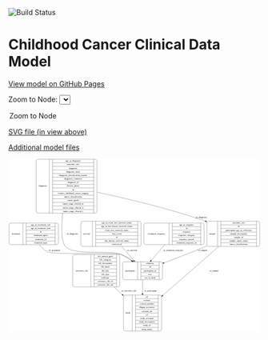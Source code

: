 <link rel='stylesheet' href="assets/style.css">
<link rel='stylesheet' href="https://unpkg.com/leaflet@1.5.1/dist/leaflet.css" integrity="sha512-xwE/Az9zrjBIphAcBb3F6JVqxf46+CDLwfLMHloNu6KEQCAWi6HcDUbeOfBIptF7tcCzusKFjFw2yuvEpDL9wQ==" crossorigin="">
<script type="text/javascript" src="https://code.jquery.com/jquery-3.2.1.min.js"></script>
<script type="text/javascript"  src="https://unpkg.com/leaflet@1.5.1/dist/leaflet.js"></script>
<script type="text/javascript" src="assets/actions.js"></script>

![Build Status](https://github.com/CBIIT/c3d-model/actions/workflows/model-test-and-deploy.yml/badge.svg)

# Childhood Cancer Clinical Data Model

[View model on GitHub Pages](https://cbiit.github.io/c3d-model/)


Zoom to Node: <select id="node_select">
  <option value="">Zoom to Node</option>
</select>
<div id="model"></div>

<p>
<a href="./model-desc/c3d-model.svg">SVG file (in view above)</a>
<p>
<a href="./model-desc">Additional model files</a>
<div id='graph' style='display:off;'>
<svg width="1612pt" height="1108pt"
 viewBox="0.00 0.00 1612.00 1108.00" xmlns="http://www.w3.org/2000/svg" xmlns:xlink="http://www.w3.org/1999/xlink">
<g id="graph0" class="graph" transform="scale(1 1) rotate(0) translate(4 1104)">
<title>Perl</title>
<polygon fill="#ffffff" stroke="transparent" points="-4,4 -4,-1104 1608,-1104 1608,4 -4,4"/>
<!-- reference_file -->
<g id="node1" class="node">
<title>reference_file</title>
<path fill="none" stroke="#000000" d="M419.5,-282.5C419.5,-282.5 696.5,-282.5 696.5,-282.5 702.5,-282.5 708.5,-288.5 708.5,-294.5 708.5,-294.5 708.5,-477.5 708.5,-477.5 708.5,-483.5 702.5,-489.5 696.5,-489.5 696.5,-489.5 419.5,-489.5 419.5,-489.5 413.5,-489.5 407.5,-483.5 407.5,-477.5 407.5,-477.5 407.5,-294.5 407.5,-294.5 407.5,-288.5 413.5,-282.5 419.5,-282.5"/>
<text text-anchor="middle" x="465.5" y="-382.3" font-family="Times,serif" font-size="14.00" fill="#000000">reference_file</text>
<polyline fill="none" stroke="#000000" points="523.5,-282.5 523.5,-489.5 "/>
<text text-anchor="middle" x="534" y="-382.3" font-family="Times,serif" font-size="14.00" fill="#000000"> </text>
<polyline fill="none" stroke="#000000" points="544.5,-282.5 544.5,-489.5 "/>
<text text-anchor="middle" x="616" y="-474.3" font-family="Times,serif" font-size="14.00" fill="#000000">dcf_indexd_guid</text>
<polyline fill="none" stroke="#000000" points="544.5,-466.5 687.5,-466.5 "/>
<text text-anchor="middle" x="616" y="-451.3" font-family="Times,serif" font-size="14.00" fill="#000000">file_category</text>
<polyline fill="none" stroke="#000000" points="544.5,-443.5 687.5,-443.5 "/>
<text text-anchor="middle" x="616" y="-428.3" font-family="Times,serif" font-size="14.00" fill="#000000">file_description</text>
<polyline fill="none" stroke="#000000" points="544.5,-420.5 687.5,-420.5 "/>
<text text-anchor="middle" x="616" y="-405.3" font-family="Times,serif" font-size="14.00" fill="#000000">file_name</text>
<polyline fill="none" stroke="#000000" points="544.5,-397.5 687.5,-397.5 "/>
<text text-anchor="middle" x="616" y="-382.3" font-family="Times,serif" font-size="14.00" fill="#000000">file_size</text>
<polyline fill="none" stroke="#000000" points="544.5,-374.5 687.5,-374.5 "/>
<text text-anchor="middle" x="616" y="-359.3" font-family="Times,serif" font-size="14.00" fill="#000000">file_type</text>
<polyline fill="none" stroke="#000000" points="544.5,-351.5 687.5,-351.5 "/>
<text text-anchor="middle" x="616" y="-336.3" font-family="Times,serif" font-size="14.00" fill="#000000">md5sum</text>
<polyline fill="none" stroke="#000000" points="544.5,-328.5 687.5,-328.5 "/>
<text text-anchor="middle" x="616" y="-313.3" font-family="Times,serif" font-size="14.00" fill="#000000">reference_file_id</text>
<polyline fill="none" stroke="#000000" points="544.5,-305.5 687.5,-305.5 "/>
<text text-anchor="middle" x="616" y="-290.3" font-family="Times,serif" font-size="14.00" fill="#000000">reference_file_url</text>
<polyline fill="none" stroke="#000000" points="687.5,-282.5 687.5,-489.5 "/>
<text text-anchor="middle" x="698" y="-382.3" font-family="Times,serif" font-size="14.00" fill="#000000"> </text>
</g>
<!-- study -->
<g id="node7" class="node">
<title>study</title>
<path fill="none" stroke="#000000" d="M744.5,-.5C744.5,-.5 963.5,-.5 963.5,-.5 969.5,-.5 975.5,-6.5 975.5,-12.5 975.5,-12.5 975.5,-218.5 975.5,-218.5 975.5,-224.5 969.5,-230.5 963.5,-230.5 963.5,-230.5 744.5,-230.5 744.5,-230.5 738.5,-230.5 732.5,-224.5 732.5,-218.5 732.5,-218.5 732.5,-12.5 732.5,-12.5 732.5,-6.5 738.5,-.5 744.5,-.5"/>
<text text-anchor="middle" x="760.5" y="-111.8" font-family="Times,serif" font-size="14.00" fill="#000000">study</text>
<polyline fill="none" stroke="#000000" points="788.5,-.5 788.5,-230.5 "/>
<text text-anchor="middle" x="799" y="-111.8" font-family="Times,serif" font-size="14.00" fill="#000000"> </text>
<polyline fill="none" stroke="#000000" points="809.5,-.5 809.5,-230.5 "/>
<text text-anchor="middle" x="882" y="-215.3" font-family="Times,serif" font-size="14.00" fill="#000000">acl</text>
<polyline fill="none" stroke="#000000" points="809.5,-207.5 954.5,-207.5 "/>
<text text-anchor="middle" x="882" y="-192.3" font-family="Times,serif" font-size="14.00" fill="#000000">consent</text>
<polyline fill="none" stroke="#000000" points="809.5,-184.5 954.5,-184.5 "/>
<text text-anchor="middle" x="882" y="-169.3" font-family="Times,serif" font-size="14.00" fill="#000000">consent_number</text>
<polyline fill="none" stroke="#000000" points="809.5,-161.5 954.5,-161.5 "/>
<text text-anchor="middle" x="882" y="-146.3" font-family="Times,serif" font-size="14.00" fill="#000000">dbgap_accession</text>
<polyline fill="none" stroke="#000000" points="809.5,-138.5 954.5,-138.5 "/>
<text text-anchor="middle" x="882" y="-123.3" font-family="Times,serif" font-size="14.00" fill="#000000">external_url</text>
<polyline fill="none" stroke="#000000" points="809.5,-115.5 954.5,-115.5 "/>
<text text-anchor="middle" x="882" y="-100.3" font-family="Times,serif" font-size="14.00" fill="#000000">id</text>
<polyline fill="none" stroke="#000000" points="809.5,-92.5 954.5,-92.5 "/>
<text text-anchor="middle" x="882" y="-77.3" font-family="Times,serif" font-size="14.00" fill="#000000">study_acronym</text>
<polyline fill="none" stroke="#000000" points="809.5,-69.5 954.5,-69.5 "/>
<text text-anchor="middle" x="882" y="-54.3" font-family="Times,serif" font-size="14.00" fill="#000000">study_description</text>
<polyline fill="none" stroke="#000000" points="809.5,-46.5 954.5,-46.5 "/>
<text text-anchor="middle" x="882" y="-31.3" font-family="Times,serif" font-size="14.00" fill="#000000">study_id</text>
<polyline fill="none" stroke="#000000" points="809.5,-23.5 954.5,-23.5 "/>
<text text-anchor="middle" x="882" y="-8.3" font-family="Times,serif" font-size="14.00" fill="#000000">study_name</text>
<polyline fill="none" stroke="#000000" points="954.5,-.5 954.5,-230.5 "/>
<text text-anchor="middle" x="965" y="-111.8" font-family="Times,serif" font-size="14.00" fill="#000000"> </text>
</g>
<!-- reference_file&#45;&gt;study -->
<g id="edge9" class="edge">
<title>reference_file&#45;&gt;study</title>
<path fill="none" stroke="#000000" d="M671.5948,-282.1912C688.9987,-266.2867 707.0746,-249.768 724.7857,-233.5827"/>
<polygon fill="#000000" stroke="#000000" points="727.33,-235.9989 732.3508,-226.6693 722.6078,-230.8316 727.33,-235.9989"/>
<text text-anchor="middle" x="766.5" y="-252.8" font-family="Times,serif" font-size="14.00" fill="#000000">of_reference_file</text>
</g>
<!-- survival -->
<g id="node2" class="node">
<title>survival</title>
<path fill="none" stroke="#000000" d="M471.5,-541.5C471.5,-541.5 832.5,-541.5 832.5,-541.5 838.5,-541.5 844.5,-547.5 844.5,-553.5 844.5,-553.5 844.5,-690.5 844.5,-690.5 844.5,-696.5 838.5,-702.5 832.5,-702.5 832.5,-702.5 471.5,-702.5 471.5,-702.5 465.5,-702.5 459.5,-696.5 459.5,-690.5 459.5,-690.5 459.5,-553.5 459.5,-553.5 459.5,-547.5 465.5,-541.5 471.5,-541.5"/>
<text text-anchor="middle" x="496.5" y="-618.3" font-family="Times,serif" font-size="14.00" fill="#000000">survival</text>
<polyline fill="none" stroke="#000000" points="533.5,-541.5 533.5,-702.5 "/>
<text text-anchor="middle" x="544" y="-618.3" font-family="Times,serif" font-size="14.00" fill="#000000"> </text>
<polyline fill="none" stroke="#000000" points="554.5,-541.5 554.5,-702.5 "/>
<text text-anchor="middle" x="689" y="-687.3" font-family="Times,serif" font-size="14.00" fill="#000000">age_at_event_free_survival_status</text>
<polyline fill="none" stroke="#000000" points="554.5,-679.5 823.5,-679.5 "/>
<text text-anchor="middle" x="689" y="-664.3" font-family="Times,serif" font-size="14.00" fill="#000000">age_at_last_known_survival_status</text>
<polyline fill="none" stroke="#000000" points="554.5,-656.5 823.5,-656.5 "/>
<text text-anchor="middle" x="689" y="-641.3" font-family="Times,serif" font-size="14.00" fill="#000000">event_free_survival_status</text>
<polyline fill="none" stroke="#000000" points="554.5,-633.5 823.5,-633.5 "/>
<text text-anchor="middle" x="689" y="-618.3" font-family="Times,serif" font-size="14.00" fill="#000000">first_event</text>
<polyline fill="none" stroke="#000000" points="554.5,-610.5 823.5,-610.5 "/>
<text text-anchor="middle" x="689" y="-595.3" font-family="Times,serif" font-size="14.00" fill="#000000">id</text>
<polyline fill="none" stroke="#000000" points="554.5,-587.5 823.5,-587.5 "/>
<text text-anchor="middle" x="689" y="-572.3" font-family="Times,serif" font-size="14.00" fill="#000000">last_known_survival_status</text>
<polyline fill="none" stroke="#000000" points="554.5,-564.5 823.5,-564.5 "/>
<text text-anchor="middle" x="689" y="-549.3" font-family="Times,serif" font-size="14.00" fill="#000000">survival_id</text>
<polyline fill="none" stroke="#000000" points="823.5,-541.5 823.5,-702.5 "/>
<text text-anchor="middle" x="834" y="-618.3" font-family="Times,serif" font-size="14.00" fill="#000000"> </text>
</g>
<!-- participant -->
<g id="node6" class="node">
<title>participant</title>
<path fill="none" stroke="#000000" d="M738.5,-328.5C738.5,-328.5 969.5,-328.5 969.5,-328.5 975.5,-328.5 981.5,-334.5 981.5,-340.5 981.5,-340.5 981.5,-431.5 981.5,-431.5 981.5,-437.5 975.5,-443.5 969.5,-443.5 969.5,-443.5 738.5,-443.5 738.5,-443.5 732.5,-443.5 726.5,-437.5 726.5,-431.5 726.5,-431.5 726.5,-340.5 726.5,-340.5 726.5,-334.5 732.5,-328.5 738.5,-328.5"/>
<text text-anchor="middle" x="774.5" y="-382.3" font-family="Times,serif" font-size="14.00" fill="#000000">participant</text>
<polyline fill="none" stroke="#000000" points="822.5,-328.5 822.5,-443.5 "/>
<text text-anchor="middle" x="833" y="-382.3" font-family="Times,serif" font-size="14.00" fill="#000000"> </text>
<polyline fill="none" stroke="#000000" points="843.5,-328.5 843.5,-443.5 "/>
<text text-anchor="middle" x="902" y="-428.3" font-family="Times,serif" font-size="14.00" fill="#000000">ethnicity</text>
<polyline fill="none" stroke="#000000" points="843.5,-420.5 960.5,-420.5 "/>
<text text-anchor="middle" x="902" y="-405.3" font-family="Times,serif" font-size="14.00" fill="#000000">id</text>
<polyline fill="none" stroke="#000000" points="843.5,-397.5 960.5,-397.5 "/>
<text text-anchor="middle" x="902" y="-382.3" font-family="Times,serif" font-size="14.00" fill="#000000">participant_id</text>
<polyline fill="none" stroke="#000000" points="843.5,-374.5 960.5,-374.5 "/>
<text text-anchor="middle" x="902" y="-359.3" font-family="Times,serif" font-size="14.00" fill="#000000">race</text>
<polyline fill="none" stroke="#000000" points="843.5,-351.5 960.5,-351.5 "/>
<text text-anchor="middle" x="902" y="-336.3" font-family="Times,serif" font-size="14.00" fill="#000000">sex_at_birth</text>
<polyline fill="none" stroke="#000000" points="960.5,-328.5 960.5,-443.5 "/>
<text text-anchor="middle" x="971" y="-382.3" font-family="Times,serif" font-size="14.00" fill="#000000"> </text>
</g>
<!-- survival&#45;&gt;participant -->
<g id="edge1" class="edge">
<title>survival&#45;&gt;participant</title>
<path fill="none" stroke="#000000" d="M720.952,-541.4423C746.0249,-512.1491 774.0375,-479.4216 797.8676,-451.5804"/>
<polygon fill="#000000" stroke="#000000" points="800.6285,-453.7373 804.4721,-443.8643 795.3105,-449.1855 800.6285,-453.7373"/>
<text text-anchor="middle" x="786.5" y="-511.8" font-family="Times,serif" font-size="14.00" fill="#000000">of_survival</text>
</g>
<!-- treatment -->
<g id="node3" class="node">
<title>treatment</title>
<path fill="none" stroke="#000000" d="M12,-553C12,-553 304,-553 304,-553 310,-553 316,-559 316,-565 316,-565 316,-679 316,-679 316,-685 310,-691 304,-691 304,-691 12,-691 12,-691 6,-691 0,-685 0,-679 0,-679 0,-565 0,-565 0,-559 6,-553 12,-553"/>
<text text-anchor="middle" x="44.5" y="-618.3" font-family="Times,serif" font-size="14.00" fill="#000000">treatment</text>
<polyline fill="none" stroke="#000000" points="89,-553 89,-691 "/>
<text text-anchor="middle" x="99.5" y="-618.3" font-family="Times,serif" font-size="14.00" fill="#000000"> </text>
<polyline fill="none" stroke="#000000" points="110,-553 110,-691 "/>
<text text-anchor="middle" x="202.5" y="-675.8" font-family="Times,serif" font-size="14.00" fill="#000000">age_at_treatment_end</text>
<polyline fill="none" stroke="#000000" points="110,-668 295,-668 "/>
<text text-anchor="middle" x="202.5" y="-652.8" font-family="Times,serif" font-size="14.00" fill="#000000">age_at_treatment_start</text>
<polyline fill="none" stroke="#000000" points="110,-645 295,-645 "/>
<text text-anchor="middle" x="202.5" y="-629.8" font-family="Times,serif" font-size="14.00" fill="#000000">id</text>
<polyline fill="none" stroke="#000000" points="110,-622 295,-622 "/>
<text text-anchor="middle" x="202.5" y="-606.8" font-family="Times,serif" font-size="14.00" fill="#000000">treatment_agent</text>
<polyline fill="none" stroke="#000000" points="110,-599 295,-599 "/>
<text text-anchor="middle" x="202.5" y="-583.8" font-family="Times,serif" font-size="14.00" fill="#000000">treatment_id</text>
<polyline fill="none" stroke="#000000" points="110,-576 295,-576 "/>
<text text-anchor="middle" x="202.5" y="-560.8" font-family="Times,serif" font-size="14.00" fill="#000000">treatment_type</text>
<polyline fill="none" stroke="#000000" points="295,-553 295,-691 "/>
<text text-anchor="middle" x="305.5" y="-618.3" font-family="Times,serif" font-size="14.00" fill="#000000"> </text>
</g>
<!-- treatment&#45;&gt;participant -->
<g id="edge2" class="edge">
<title>treatment&#45;&gt;participant</title>
<path fill="none" stroke="#000000" d="M195.0749,-552.7948C208.0881,-535.1044 224.4417,-518.2138 244,-508 290.6195,-483.6544 667.4819,-507.7214 717,-490 741.8206,-481.1172 765.8146,-465.9932 786.6005,-449.9887"/>
<polygon fill="#000000" stroke="#000000" points="789.0301,-452.5295 794.7029,-443.5813 784.6881,-447.0389 789.0301,-452.5295"/>
<text text-anchor="middle" x="291" y="-511.8" font-family="Times,serif" font-size="14.00" fill="#000000">of_treatment</text>
</g>
<!-- diagnosis -->
<g id="node4" class="node">
<title>diagnosis</title>
<path fill="none" stroke="#000000" d="M185.5,-754.5C185.5,-754.5 550.5,-754.5 550.5,-754.5 556.5,-754.5 562.5,-760.5 562.5,-766.5 562.5,-766.5 562.5,-1087.5 562.5,-1087.5 562.5,-1093.5 556.5,-1099.5 550.5,-1099.5 550.5,-1099.5 185.5,-1099.5 185.5,-1099.5 179.5,-1099.5 173.5,-1093.5 173.5,-1087.5 173.5,-1087.5 173.5,-766.5 173.5,-766.5 173.5,-760.5 179.5,-754.5 185.5,-754.5"/>
<text text-anchor="middle" x="215.5" y="-923.3" font-family="Times,serif" font-size="14.00" fill="#000000">diagnosis</text>
<polyline fill="none" stroke="#000000" points="257.5,-754.5 257.5,-1099.5 "/>
<text text-anchor="middle" x="268" y="-923.3" font-family="Times,serif" font-size="14.00" fill="#000000"> </text>
<polyline fill="none" stroke="#000000" points="278.5,-754.5 278.5,-1099.5 "/>
<text text-anchor="middle" x="410" y="-1084.3" font-family="Times,serif" font-size="14.00" fill="#000000">age_at_diagnosis</text>
<polyline fill="none" stroke="#000000" points="278.5,-1076.5 541.5,-1076.5 "/>
<text text-anchor="middle" x="410" y="-1061.3" font-family="Times,serif" font-size="14.00" fill="#000000">anatomic_site</text>
<polyline fill="none" stroke="#000000" points="278.5,-1053.5 541.5,-1053.5 "/>
<text text-anchor="middle" x="410" y="-1038.3" font-family="Times,serif" font-size="14.00" fill="#000000">diagnosis</text>
<polyline fill="none" stroke="#000000" points="278.5,-1030.5 541.5,-1030.5 "/>
<text text-anchor="middle" x="410" y="-1015.3" font-family="Times,serif" font-size="14.00" fill="#000000">diagnosis_basis</text>
<polyline fill="none" stroke="#000000" points="278.5,-1007.5 541.5,-1007.5 "/>
<text text-anchor="middle" x="410" y="-992.3" font-family="Times,serif" font-size="14.00" fill="#000000">diagnosis_classification_system</text>
<polyline fill="none" stroke="#000000" points="278.5,-984.5 541.5,-984.5 "/>
<text text-anchor="middle" x="410" y="-969.3" font-family="Times,serif" font-size="14.00" fill="#000000">diagnosis_comment</text>
<polyline fill="none" stroke="#000000" points="278.5,-961.5 541.5,-961.5 "/>
<text text-anchor="middle" x="410" y="-946.3" font-family="Times,serif" font-size="14.00" fill="#000000">diagnosis_id</text>
<polyline fill="none" stroke="#000000" points="278.5,-938.5 541.5,-938.5 "/>
<text text-anchor="middle" x="410" y="-923.3" font-family="Times,serif" font-size="14.00" fill="#000000">disease_phase</text>
<polyline fill="none" stroke="#000000" points="278.5,-915.5 541.5,-915.5 "/>
<text text-anchor="middle" x="410" y="-900.3" font-family="Times,serif" font-size="14.00" fill="#000000">id</text>
<polyline fill="none" stroke="#000000" points="278.5,-892.5 541.5,-892.5 "/>
<text text-anchor="middle" x="410" y="-877.3" font-family="Times,serif" font-size="14.00" fill="#000000">toronto_childhood_cancer_staging</text>
<polyline fill="none" stroke="#000000" points="278.5,-869.5 541.5,-869.5 "/>
<text text-anchor="middle" x="410" y="-854.3" font-family="Times,serif" font-size="14.00" fill="#000000">tumor_classification</text>
<polyline fill="none" stroke="#000000" points="278.5,-846.5 541.5,-846.5 "/>
<text text-anchor="middle" x="410" y="-831.3" font-family="Times,serif" font-size="14.00" fill="#000000">tumor_grade</text>
<polyline fill="none" stroke="#000000" points="278.5,-823.5 541.5,-823.5 "/>
<text text-anchor="middle" x="410" y="-808.3" font-family="Times,serif" font-size="14.00" fill="#000000">tumor_stage_clinical_m</text>
<polyline fill="none" stroke="#000000" points="278.5,-800.5 541.5,-800.5 "/>
<text text-anchor="middle" x="410" y="-785.3" font-family="Times,serif" font-size="14.00" fill="#000000">tumor_stage_clinical_n</text>
<polyline fill="none" stroke="#000000" points="278.5,-777.5 541.5,-777.5 "/>
<text text-anchor="middle" x="410" y="-762.3" font-family="Times,serif" font-size="14.00" fill="#000000">tumor_stage_clinical_t</text>
<polyline fill="none" stroke="#000000" points="541.5,-754.5 541.5,-1099.5 "/>
<text text-anchor="middle" x="552" y="-923.3" font-family="Times,serif" font-size="14.00" fill="#000000"> </text>
</g>
<!-- diagnosis&#45;&gt;participant -->
<g id="edge3" class="edge">
<title>diagnosis&#45;&gt;participant</title>
<path fill="none" stroke="#000000" d="M343.0446,-754.4189C334.606,-667.098 333.3125,-572.9367 361,-541 413.3511,-480.6147 643.2599,-520.8126 717,-490 740.5944,-480.141 763.7332,-465.2409 784.0812,-449.7754"/>
<polygon fill="#000000" stroke="#000000" points="786.283,-452.497 792.0314,-443.5972 781.9877,-446.9698 786.283,-452.497"/>
<text text-anchor="middle" x="405.5" y="-618.3" font-family="Times,serif" font-size="14.00" fill="#000000">of_diagnosis</text>
</g>
<!-- sample -->
<g id="node8" class="node">
<title>sample</title>
<path fill="none" stroke="#000000" d="M1278,-541.5C1278,-541.5 1592,-541.5 1592,-541.5 1598,-541.5 1604,-547.5 1604,-553.5 1604,-553.5 1604,-690.5 1604,-690.5 1604,-696.5 1598,-702.5 1592,-702.5 1592,-702.5 1278,-702.5 1278,-702.5 1272,-702.5 1266,-696.5 1266,-690.5 1266,-690.5 1266,-553.5 1266,-553.5 1266,-547.5 1272,-541.5 1278,-541.5"/>
<text text-anchor="middle" x="1300" y="-618.3" font-family="Times,serif" font-size="14.00" fill="#000000">sample</text>
<polyline fill="none" stroke="#000000" points="1334,-541.5 1334,-702.5 "/>
<text text-anchor="middle" x="1344.5" y="-618.3" font-family="Times,serif" font-size="14.00" fill="#000000"> </text>
<polyline fill="none" stroke="#000000" points="1355,-541.5 1355,-702.5 "/>
<text text-anchor="middle" x="1469" y="-687.3" font-family="Times,serif" font-size="14.00" fill="#000000">anatomic_site</text>
<polyline fill="none" stroke="#000000" points="1355,-679.5 1583,-679.5 "/>
<text text-anchor="middle" x="1469" y="-664.3" font-family="Times,serif" font-size="14.00" fill="#000000">id</text>
<polyline fill="none" stroke="#000000" points="1355,-656.5 1583,-656.5 "/>
<text text-anchor="middle" x="1469" y="-641.3" font-family="Times,serif" font-size="14.00" fill="#000000">participant_age_at_collection</text>
<polyline fill="none" stroke="#000000" points="1355,-633.5 1583,-633.5 "/>
<text text-anchor="middle" x="1469" y="-618.3" font-family="Times,serif" font-size="14.00" fill="#000000">sample_description</text>
<polyline fill="none" stroke="#000000" points="1355,-610.5 1583,-610.5 "/>
<text text-anchor="middle" x="1469" y="-595.3" font-family="Times,serif" font-size="14.00" fill="#000000">sample_id</text>
<polyline fill="none" stroke="#000000" points="1355,-587.5 1583,-587.5 "/>
<text text-anchor="middle" x="1469" y="-572.3" font-family="Times,serif" font-size="14.00" fill="#000000">sample_tumor_status</text>
<polyline fill="none" stroke="#000000" points="1355,-564.5 1583,-564.5 "/>
<text text-anchor="middle" x="1469" y="-549.3" font-family="Times,serif" font-size="14.00" fill="#000000">tumor_classification</text>
<polyline fill="none" stroke="#000000" points="1583,-541.5 1583,-702.5 "/>
<text text-anchor="middle" x="1593.5" y="-618.3" font-family="Times,serif" font-size="14.00" fill="#000000"> </text>
</g>
<!-- diagnosis&#45;&gt;sample -->
<g id="edge4" class="edge">
<title>diagnosis&#45;&gt;sample</title>
<path fill="none" stroke="#000000" d="M562.5812,-888.5553C742.2993,-850.6081 1015.7185,-786.6686 1256.0829,-703.2396"/>
<polygon fill="#000000" stroke="#000000" points="1257.4092,-706.4838 1265.6985,-699.8854 1255.1037,-699.8744 1257.4092,-706.4838"/>
<text text-anchor="middle" x="1230.5" y="-724.8" font-family="Times,serif" font-size="14.00" fill="#000000">of_diagnosis</text>
</g>
<!-- treatment_response -->
<g id="node5" class="node">
<title>treatment_response</title>
<path fill="none" stroke="#000000" d="M874.5,-553C874.5,-553 1235.5,-553 1235.5,-553 1241.5,-553 1247.5,-559 1247.5,-565 1247.5,-565 1247.5,-679 1247.5,-679 1247.5,-685 1241.5,-691 1235.5,-691 1235.5,-691 874.5,-691 874.5,-691 868.5,-691 862.5,-685 862.5,-679 862.5,-679 862.5,-565 862.5,-565 862.5,-559 868.5,-553 874.5,-553"/>
<text text-anchor="middle" x="943" y="-618.3" font-family="Times,serif" font-size="14.00" fill="#000000">treatment_response</text>
<polyline fill="none" stroke="#000000" points="1023.5,-553 1023.5,-691 "/>
<text text-anchor="middle" x="1034" y="-618.3" font-family="Times,serif" font-size="14.00" fill="#000000"> </text>
<polyline fill="none" stroke="#000000" points="1044.5,-553 1044.5,-691 "/>
<text text-anchor="middle" x="1135.5" y="-675.8" font-family="Times,serif" font-size="14.00" fill="#000000">age_at_response</text>
<polyline fill="none" stroke="#000000" points="1044.5,-668 1226.5,-668 "/>
<text text-anchor="middle" x="1135.5" y="-652.8" font-family="Times,serif" font-size="14.00" fill="#000000">id</text>
<polyline fill="none" stroke="#000000" points="1044.5,-645 1226.5,-645 "/>
<text text-anchor="middle" x="1135.5" y="-629.8" font-family="Times,serif" font-size="14.00" fill="#000000">response</text>
<polyline fill="none" stroke="#000000" points="1044.5,-622 1226.5,-622 "/>
<text text-anchor="middle" x="1135.5" y="-606.8" font-family="Times,serif" font-size="14.00" fill="#000000">response_category</text>
<polyline fill="none" stroke="#000000" points="1044.5,-599 1226.5,-599 "/>
<text text-anchor="middle" x="1135.5" y="-583.8" font-family="Times,serif" font-size="14.00" fill="#000000">response_system</text>
<polyline fill="none" stroke="#000000" points="1044.5,-576 1226.5,-576 "/>
<text text-anchor="middle" x="1135.5" y="-560.8" font-family="Times,serif" font-size="14.00" fill="#000000">treatment_response_id</text>
<polyline fill="none" stroke="#000000" points="1226.5,-553 1226.5,-691 "/>
<text text-anchor="middle" x="1237" y="-618.3" font-family="Times,serif" font-size="14.00" fill="#000000"> </text>
</g>
<!-- treatment_response&#45;&gt;participant -->
<g id="edge5" class="edge">
<title>treatment_response&#45;&gt;participant</title>
<path fill="none" stroke="#000000" d="M996.0515,-552.7868C968.8204,-520.814 936.6495,-483.0412 909.8154,-451.5345"/>
<polygon fill="#000000" stroke="#000000" points="912.2629,-449.0103 903.1144,-443.6666 906.9338,-453.5491 912.2629,-449.0103"/>
<text text-anchor="middle" x="1050" y="-511.8" font-family="Times,serif" font-size="14.00" fill="#000000">of_treatment_response</text>
</g>
<!-- participant&#45;&gt;study -->
<g id="edge8" class="edge">
<title>participant&#45;&gt;study</title>
<path fill="none" stroke="#000000" d="M854,-328.3027C854,-302.7223 854,-271.5515 854,-241.0428"/>
<polygon fill="#000000" stroke="#000000" points="857.5001,-240.7308 854,-230.7308 850.5001,-240.7308 857.5001,-240.7308"/>
<text text-anchor="middle" x="904.5" y="-252.8" font-family="Times,serif" font-size="14.00" fill="#000000">of_participant</text>
</g>
<!-- sample&#45;&gt;participant -->
<g id="edge6" class="edge">
<title>sample&#45;&gt;participant</title>
<path fill="none" stroke="#000000" d="M1265.9905,-544.7961C1262.9732,-543.5139 1259.9744,-542.2475 1257,-541 1169.3149,-504.2255 1069.5848,-465.8402 991.2729,-436.4686"/>
<polygon fill="#000000" stroke="#000000" points="992.4235,-433.1622 981.8311,-432.9321 989.9681,-439.7174 992.4235,-433.1622"/>
<text text-anchor="middle" x="1238.5" y="-511.8" font-family="Times,serif" font-size="14.00" fill="#000000">of_sample</text>
</g>
<!-- sample&#45;&gt;study -->
<g id="edge7" class="edge">
<title>sample&#45;&gt;study</title>
<path fill="none" stroke="#000000" d="M1342.6178,-541.4637C1245.6117,-456.8964 1092.3121,-323.254 983.3119,-228.2306"/>
<polygon fill="#000000" stroke="#000000" points="985.3796,-225.3899 975.5418,-221.4568 980.7797,-230.6664 985.3796,-225.3899"/>
<text text-anchor="middle" x="1311.5" y="-382.3" font-family="Times,serif" font-size="14.00" fill="#000000">of_sample</text>
</g>
</g>
</svg>
</div>
